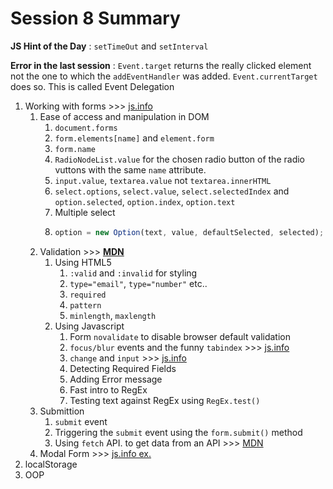 # Session 8 Summary

__JS Hint of the Day__ : `setTimeOut` and `setInterval`

__Error in the last session__ : `Event.target` returns the really clicked element not the one to which the `addEventHandler` was added. `Event.currentTarget` does so. This is called Event Delegation 

1. Working with forms >>> [js.info](http://javascript.info/form-elements)
    1. Ease of access and manipulation in DOM
       1. `document.forms`
       2. `form.elements[name]` and `element.form`
       3. `form.name`
       4. `RadioNodeList.value` for the chosen radio button of the radio vuttons with the same `name` attribute.
       5. `input.value`, `textarea.value` not `textarea.innerHTML`
       6. `select.options`, `select.value`, `select.selectedIndex` and `option.selected`, `option.index`, `option.text`
       1. Multiple select
       2. ```javascript
          option = new Option(text, value, defaultSelected, selected);

    2. Validation >>> [__MDN__](https://developer.mozilla.org/en-US/docs/Learn/HTML/Forms/Form_validation)
       1. Using HTML5
          1. `:valid` and `:invalid` for styling
          2. `type="email"`, `type="number"` etc..
          3. `required`
          4. `pattern`
          5. `minlength`, `maxlength`
        2. Using Javascript 
            1. Form `novalidate` to disable browser default validation
            2. `focus/blur` events and the funny `tabindex` >>> [js.info](http://javascript.info/focus-blur)
            3. `change` and `input` >>> [js.info](http://javascript.info/events-change-input)
            4. Detecting Required Fields
            5. Adding Error message
            6.  Fast intro to RegEx
            7.  Testing text against RegEx using  `RegEx.test()`
     3. Submittion
        1. `submit` event
        2. Triggering the `submit` event using the `form.submit()` method
        3. Using `fetch` API. to get data from an API >>> [MDN](https://developer.mozilla.org/en-US/docs/Web/API/Fetch_API/Using_Fetch)
     4. Modal Form >>> [js.info ex.](http://javascript.info/forms-submit#modal-form)
2. localStorage
3. OOP